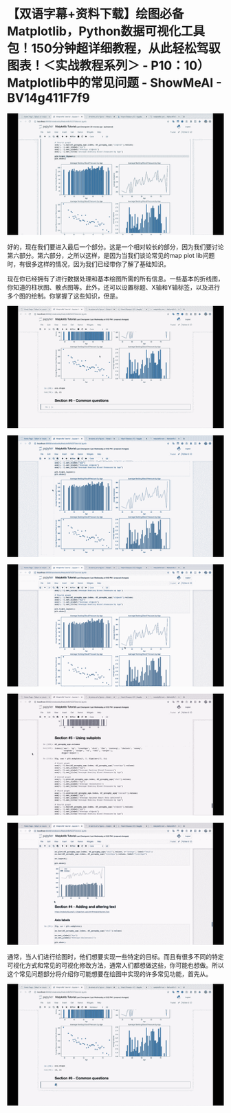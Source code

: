 # 【双语字幕+资料下载】绘图必备Matplotlib，Python数据可视化工具包！150分钟超详细教程，从此轻松驾驭图表！＜实战教程系列＞ - P10：10）Matplotlib中的常见问题 - ShowMeAI - BV14g411F7f9

![](img/efafff3542e0679f768329459b56c018_0.png)

好的，现在我们要进入最后一个部分。这是一个相对较长的部分，因为我们要讨论第六部分。第六部分，之所以这样，是因为当我们谈论常见的map plot lib问题时，有很多这样的情况，因为我们已经带你了解了基础知识。

现在你已经拥有了进行数据处理和基本绘图所需的所有信息。一些基本的折线图，你知道的柱状图、散点图等。此外，还可以设置标题、X轴和Y轴标签，以及进行多个图的绘制。你掌握了这些知识，但是。

![](img/efafff3542e0679f768329459b56c018_2.png)

![](img/efafff3542e0679f768329459b56c018_3.png)

![](img/efafff3542e0679f768329459b56c018_4.png)

![](img/efafff3542e0679f768329459b56c018_5.png)

![](img/efafff3542e0679f768329459b56c018_6.png)

通常，当人们进行绘图时，他们想要实现一些特定的目标。而且有很多不同的特定可视化方式和常见的可视化修改方法，通常人们都想做这些，你可能也想做。所以这个常见问题部分将介绍你可能想要在绘图中实现的许多常见功能，首先从。

![](img/efafff3542e0679f768329459b56c018_8.png)
